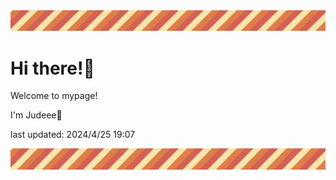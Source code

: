 <!-- Header image -->
<img src="./pokemon/pokemon_23.png" width="1000">

# Hi there!👋

Welcome to mypage!

I'm Judeee🐷

last updated: 2024/4/25 19:07

<!-- Footer image -->
<img src="./pokemon/pokemon_23.png" width="1000">
